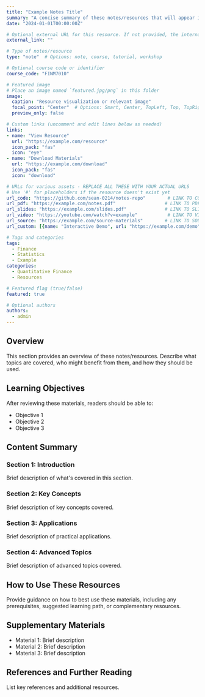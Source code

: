 ```yaml
---
title: "Example Notes Title"
summary: "A concise summary of these notes/resources that will appear in cards and list views."
date: "2024-01-01T00:00:00Z"

# Optional external URL for this resource. If not provided, the internal page will be used.
external_link: ""

# Type of notes/resource
type: "note"  # Options: note, course, tutorial, workshop

# Optional course code or identifier
course_code: "FINM7010"

# Featured image
# Place an image named `featured.jpg/png` in this folder
image:
  caption: "Resource visualization or relevant image"
  focal_point: "Center"  # Options: Smart, Center, TopLeft, Top, TopRight, Left, Right, BottomLeft, Bottom, BottomRight
  preview_only: false

# Custom links (uncomment and edit lines below as needed)
links:
- name: "View Resource"
  url: "https://example.com/resource"
  icon_pack: "fas"
  icon: "eye"
- name: "Download Materials"
  url: "https://example.com/download"
  icon_pack: "fas"
  icon: "download"

# URLs for various assets - REPLACE ALL THESE WITH YOUR ACTUAL URLS
# Use '#' for placeholders if the resource doesn't exist yet
url_code: "https://github.com/sean-0214/notes-repo"        # LINK TO CODE REPOSITORY
url_pdf: "https://example.com/notes.pdf"                  # LINK TO PDF VERSION
url_slides: "https://example.com/slides.pdf"              # LINK TO SLIDES
url_video: "https://youtube.com/watch?v=example"           # LINK TO VIDEO LECTURE
url_source: "https://example.com/source-materials"        # LINK TO SOURCE MATERIALS
url_custom: [{name: "Interactive Demo", url: "https://example.com/demo"}]  # CUSTOM LINK

# Tags and categories
tags:
  - Finance
  - Statistics
  - Example
categories:
  - Quantitative Finance
  - Resources

# Featured flag (true/false)
featured: true

# Optional authors
authors:
  - admin
---
```


## Overview

This section provides an overview of these notes/resources. Describe what topics are covered, who might benefit from them, and how they should be used.

## Learning Objectives

After reviewing these materials, readers should be able to:

- Objective 1
- Objective 2
- Objective 3

## Content Summary

### Section 1: Introduction

Brief description of what's covered in this section.

### Section 2: Key Concepts

Brief description of key concepts covered.

### Section 3: Applications

Brief description of practical applications.

### Section 4: Advanced Topics

Brief description of advanced topics covered.

## How to Use These Resources

Provide guidance on how to best use these materials, including any prerequisites, suggested learning path, or complementary resources.

## Supplementary Materials

- Material 1: Brief description
- Material 2: Brief description
- Material 3: Brief description

## References and Further Reading

List key references and additional resources.

<!-- ADD FEATURED.JPG IMAGE TO THIS DIRECTORY -->
<!-- Recommended image size: 1200x800 pixels (3:2 ratio) -->
<!-- Keep file size under 500KB for optimal performance -->

<!-- FOR ADDITIONAL MATERIALS: -->
<!-- 1. Create a 'resources' folder in this directory -->
<!-- 2. Add supplementary files there (PDFs, code samples, datasets, etc.) -->
<!-- 3. Reference them in the text using relative links -->

<!-- FOR DOWNLOADABLE FILES: -->
<!-- Use links in the front matter to direct users to downloadable content -->
